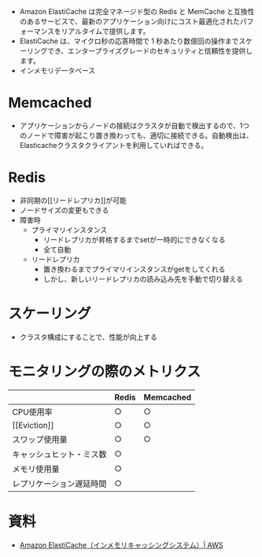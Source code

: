 - Amazon ElastiCache は完全マネージド型の Redis と MemCache と互換性のあるサービスで、最新のアプリケーション向けにコスト最適化されたパフォーマンスをリアルタイムで提供します。
- ElastiCache は、マイクロ秒の応答時間で 1 秒あたり数億回の操作までスケーリングでき、エンタープライズグレードのセキュリティと信頼性を提供します。
- インメモリデータベース
	
# Memcached
- アプリケーションからノードの接続はクラスタが自動で検出するので、1つのノードで障害が起こり置き換わっても、適切に接続できる。自動検出は、Elasticacheクラスタクライアントを利用していればできる。

# Redis
- 非同期の[[リードレプリカ]]が可能
- ノードサイズの変更もできる
- 障害時
	- プライマリインスタンス
		- リードレプリカが昇格するまでsetが一時的にできなくなる
		- 全て自動
	- リードレプリカ
		 - 置き換わるまでプライマリインスタンスがgetをしてくれる
		 - しかし、新しいリードレプリカの読み込み先を手動で切り替える

# スケーリング
- クラスタ構成にすることで、性能が向上する

# モニタリングの際のメトリクス
|                          | Redis | Memcached |
| ------------------------ | ----- | --------- |
| CPU使用率                | ○     | ○         |
| [[Eviction]]                 | ○     | ○         |
| スワップ使用量           | ○     | ○         |
| キャッシュヒット・ミス数 | ○     |           |
| メモリ使用量             | ○     |           |
| レプリケーション遅延時間 | ○      |           |

# 資料
- [Amazon ElastiCache（インメモリキャッシングシステム）| AWS](https://aws.amazon.com/jp/elasticache/)
